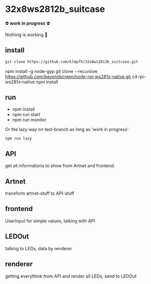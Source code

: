 # 32x8ws2812b_suitcase

⛔️ __work in progress__ ⛔️

Nothing is working 🙈

## install

```bash
git clone https://github.com/klmpfh/32x8ws2812b_suitcase.git
```

npm install -g node-gyp
git clone --recursive https://github.com/beyondscreen/node-rpi-ws281x-native.git
cd rpi-ws281x-native
npm install

## run

- npm install
- npm run start
- npm run monitor

Or the lazy way on test-branch as long as 'work in progress'

```bach
npm run lazy
```

## API

get all informations to show from Artnet and frontend.

## Artnet

transform artnet-stuff to API-stuff

## frontend

Userinput for simple values, talking with API

## LEDOut

talking to LEDs, data by renderer

## renderer

getting everythink from API and render all LEDs, send to LEDOut
